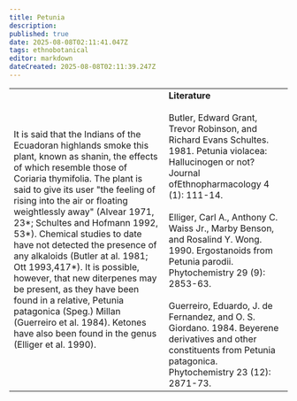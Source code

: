 ```yaml
---
title: Petunia
description: 
published: true
date: 2025-08-08T02:11:41.047Z
tags: ethnobotanical
editor: markdown
dateCreated: 2025-08-08T02:11:39.247Z
---
```


| | |
|---|---|
| It is said that the Indians of the Ecuadoran highlands smoke this plant, known as shanin, the effects of which resemble those of Coriaria thymifolia. The plant is said to give its user "the feeling of rising into the air or floating weightlessly away" (Alvear 1971, 23*; Schultes and Hofmann 1992, 53*). Chemical studies to date have not detected the presence of any alkaloids (Butler at al. 1981; Ott 1993,417*). It is possible, however, that new diterpenes may be present, as they have been found in a relative, Petunia patagonica (Speg.) Millan (Guerreiro et al. 1984). Ketones have also been found in the genus (Elliger et al. 1990). | **Literature**<br><br>Butler, Edward Grant, Trevor Robinson, and Richard Evans Schultes. 1981. Petunia violacea: Hallucinogen or not? Journal ofEthnopharmacology 4 (1): 111-14.<br><br>Elliger, Carl A., Anthony C. Waiss Jr., Marby Benson, and Rosalind Y. Wong. 1990. Ergostanoids from Petunia parodii. Phytochemistry 29 (9): 2853-63.<br><br>Guerreiro, Eduardo, J. de Fernandez, and O. S. Giordano. 1984. Beyerene derivatives and other constituents from Petunia patagonica. Phytochemistry 23 (12): 2871-73. |